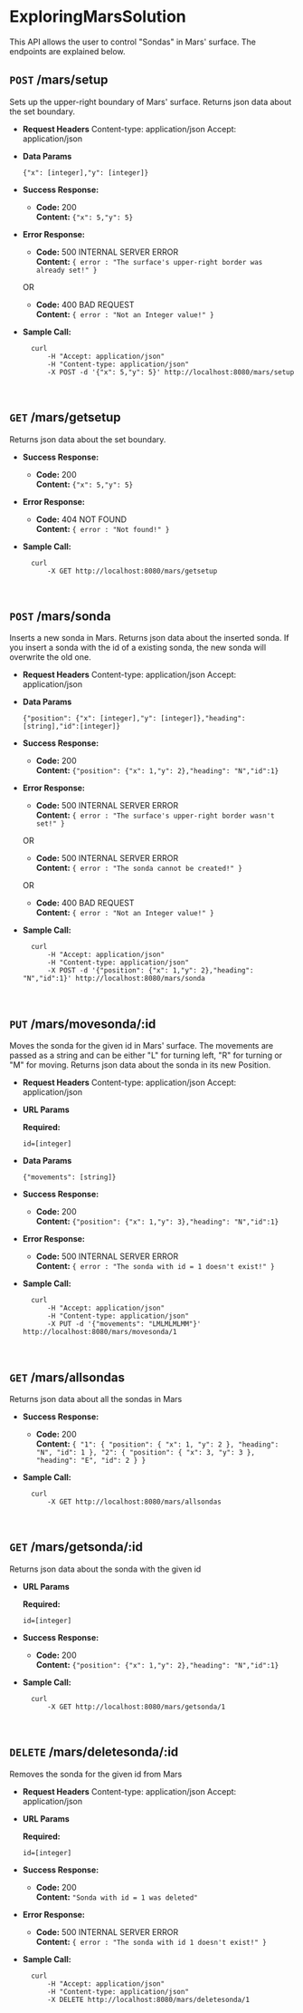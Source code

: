 # ExploringMarsSolution

This API allows the user to control "Sondas" in Mars' surface. The endpoints are explained below.

`POST`  /mars/setup
----
  Sets up the upper-right boundary of Mars' surface. Returns json data about the set boundary.

*  **Request Headers**
	Content-type: application/json
	Accept: application/json
  
* **Data Params**

  `{"x": [integer],"y": [integer]}`

* **Success Response:**

  * **Code:** 200 <br />
    **Content:** `{"x": 5,"y": 5}`
 
* **Error Response:**

  * **Code:** 500 INTERNAL SERVER ERROR <br />
    **Content:** `{ error : "The surface's upper-right border was already set!" }`

  OR

  * **Code:** 400 BAD REQUEST <br />
    **Content:** `{ error : "Not an Integer value!" }`

* **Sample Call:**

  ```curl
    curl 
		-H "Accept: application/json" 
		-H "Content-type: application/json" 
		-X POST -d '{"x": 5,"y": 5}' http://localhost:8080/mars/setup
  ```
  
<br />

`GET`  /mars/getsetup
----
  Returns json data about the set boundary.

  
* **Success Response:**

  * **Code:** 200 <br />
    **Content:** `{"x": 5,"y": 5}`
 
* **Error Response:**

  * **Code:** 404 NOT FOUND <br />
    **Content:** `{ error : "Not found!" }`


* **Sample Call:**

  ```curl
    curl 
		-X GET http://localhost:8080/mars/getsetup
  ```
  
<br />

`POST`  /mars/sonda
----
  Inserts a new sonda in Mars. Returns json data about the inserted sonda. If you insert a sonda with the id of a 
  existing sonda, the new sonda will overwrite the old one.

*  **Request Headers**
	Content-type: application/json
	Accept: application/json
  
* **Data Params**

  `{"position": {"x": [integer],"y": [integer]},"heading": [string],"id":[integer]}`

* **Success Response:**

  * **Code:** 200 <br />
    **Content:** `{"position": {"x": 1,"y": 2},"heading": "N","id":1}`
 
* **Error Response:**

  * **Code:** 500 INTERNAL SERVER ERROR <br />
    **Content:** `{ error : "The surface's upper-right border wasn't set!" }`

  OR

  * **Code:** 500 INTERNAL SERVER ERROR <br />
    **Content:** `{ error : "The sonda cannot be created!" }`

  OR	
	
  * **Code:** 400 BAD REQUEST <br />
    **Content:** `{ error : "Not an Integer value!" }`

* **Sample Call:**

  ```curl
    curl 
		-H "Accept: application/json" 
		-H "Content-type: application/json" 
		-X POST -d '{"position": {"x": 1,"y": 2},"heading": "N","id":1}' http://localhost:8080/mars/sonda
  ```
  
<br />

`PUT`  /mars/movesonda/:id
----
  Moves the sonda for the given id in Mars' surface. The movements are passed as a string and 
  can be either "L" for turning left, "R" for turning or "M" for moving.
  Returns json data about the sonda in its new Position.

*  **Request Headers**
	Content-type: application/json
	Accept: application/json
 
*  **URL Params**

   **Required:**
 
   `id=[integer]`
   
* **Data Params**

  `{"movements": [string]}`

* **Success Response:**

  * **Code:** 200 <br />
    **Content:** `{"position": {"x": 1,"y": 3},"heading": "N","id":1}`
 
* **Error Response:**

  * **Code:** 500 INTERNAL SERVER ERROR <br />
    **Content:** `{ error : "The sonda with id = 1 doesn't exist!" }`


* **Sample Call:**

  ```curl
    curl 
		-H "Accept: application/json" 
		-H "Content-type: application/json" 
		-X PUT -d '{"movements": "LMLMLMLMM"}' http://localhost:8080/mars/movesonda/1
  ```  
  
<br />

`GET`  /mars/allsondas
----
  Returns json data about all the sondas in Mars

  
* **Success Response:**

  * **Code:** 200 <br />
    **Content:** `{
    "1": {
        "position": {
            "x": 1,
            "y": 2
        },
        "heading": "N",
        "id": 1
    },
    "2": {
        "position": {
            "x": 3,
            "y": 3
        },
        "heading": "E",
        "id": 2
    }
}`
 

* **Sample Call:**

  ```curl
    curl 
		-X GET http://localhost:8080/mars/allsondas
  ```
  
<br />

`GET`  /mars/getsonda/:id
----
  Returns json data about the sonda with the given id

*  **URL Params**

   **Required:**
 
   `id=[integer]`
   
* **Success Response:**

  * **Code:** 200 <br />
    **Content:** `{"position": {"x": 1,"y": 2},"heading": "N","id":1}`
 

* **Sample Call:**

  ```curl
    curl 
		-X GET http://localhost:8080/mars/getsonda/1
  ```  
  
<br />

`DELETE`  /mars/deletesonda/:id
----
  Removes the sonda for the given id from Mars

*  **Request Headers**
	Content-type: application/json
	Accept: application/json
 
*  **URL Params**

   **Required:**
 
   `id=[integer]`
   

* **Success Response:**

  * **Code:** 200 <br />
    **Content:** `"Sonda with id = 1 was deleted"`
 
* **Error Response:**

  * **Code:** 500 INTERNAL SERVER ERROR <br />
    **Content:** `{ error : "The sonda with id 1 doesn't exist!" }`


* **Sample Call:**

  ```curl
    curl 
		-H "Accept: application/json" 
		-H "Content-type: application/json" 
		-X DELETE http://localhost:8080/mars/deletesonda/1
  ```    
